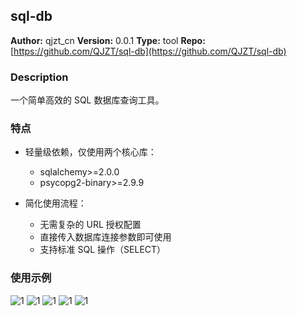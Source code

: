 ## sql-db

**Author:** qjzt_cn
**Version:** 0.0.1
**Type:** tool
**Repo:** [https://github.com/QJZT/sql-db](https://github.com/QJZT/sql-db)

### Description

一个简单高效的 SQL 数据库查询工具。

### 特点

- 轻量级依赖，仅使用两个核心库：

  - sqlalchemy>=2.0.0
  - psycopg2-binary>=2.9.9

- 简化使用流程：
  - 无需复杂的 URL 授权配置
  - 直接传入数据库连接参数即可使用
  - 支持标准 SQL 操作（SELECT）

### 使用示例

![1](_assets/1.png)
![1](_assets/2.png)
![1](_assets/3.png)
![1](_assets/4.png)
![1](_assets/5.png)
